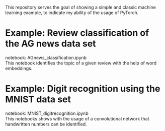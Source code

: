 
This repository serves the goal of showing a simple and classic machine learning example, to indicate my ability of the usage of PyTorch. 

# Example: Review classification of the AG news data set 
notebook: AGnews_classification.ipynb  
This notebook identifies the topic of a given review with the help of word embeddings. 


# Example: Digit recognition using the MNIST data set  
notebook: MNIST_digitrecognition.ipynb  
This notebooks shows with the usage of a convolutional network that handwritten numbers can be identified.   
